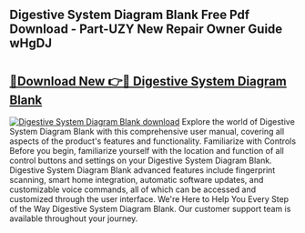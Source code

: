 ## Digestive System Diagram Blank Free Pdf Download - Part-UZY New Repair Owner Guide wHgDJ

# <h2><a href="http://dfjl27.blite.top/?on=Digestive+System+Diagram+Blank">🔗Download New 👉🔴 Digestive System Diagram Blank</a></h2>

[![Digestive System Diagram Blank download](https://i.imgur.com/lujVjoI.png)](http://dfjl27.blite.top/?on=Digestive+System+Diagram+Blank)
Explore the world of Digestive System Diagram Blank with this comprehensive user manual, covering all aspects of the product's features and functionality. Familiarize with Controls Before you begin, familiarize yourself with the location and function of all control buttons and settings on your Digestive System Diagram Blank. Digestive System Diagram Blank advanced features include fingerprint scanning, smart home integration, automatic software updates, and customizable voice commands, all of which can be accessed and customized through the user interface. We're Here to Help You Every Step of the Way Digestive System Diagram Blank. Our customer support team is available throughout your journey.
